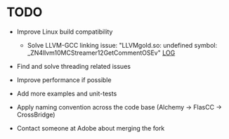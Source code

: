 TODO
====

* Improve Linux build compatibility
  * Solve LLVM-GCC linking issue: "LLVMgold.so: undefined symbol: _ZN4llvm10MCStreamer12GetCommentOSEv" [LOG](https://s3.amazonaws.com/archive.travis-ci.org/jobs/24382789/log.txt)

* Find and solve threading related issues

* Improve performance if possible

* Add more examples and unit-tests

* Apply naming convention across the code base (Alchemy -> FlasCC -> CrossBridge)

* Contact someone at Adobe about merging the fork